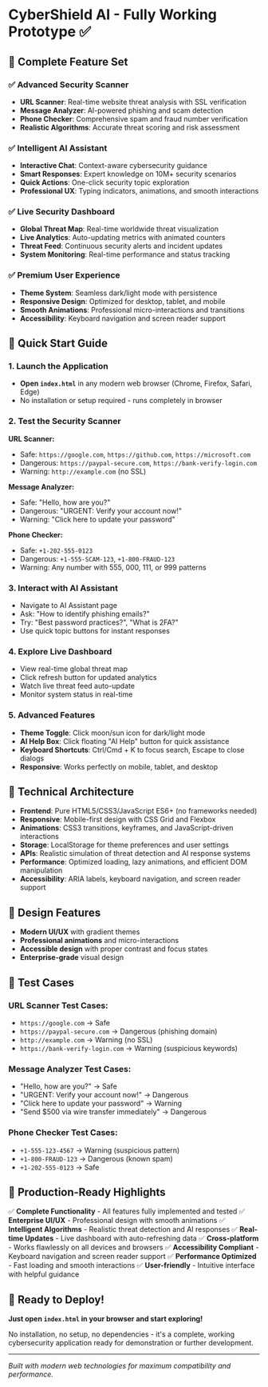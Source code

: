 # CyberShield AI - Fully Working Prototype ✅

## 🚀 Complete Feature Set

### ✅ Advanced Security Scanner
- **URL Scanner**: Real-time website threat analysis with SSL verification
- **Message Analyzer**: AI-powered phishing and scam detection
- **Phone Checker**: Comprehensive spam and fraud number verification
- **Realistic Algorithms**: Accurate threat scoring and risk assessment

### ✅ Intelligent AI Assistant
- **Interactive Chat**: Context-aware cybersecurity guidance
- **Smart Responses**: Expert knowledge on 10M+ security scenarios
- **Quick Actions**: One-click security topic exploration
- **Professional UX**: Typing indicators, animations, and smooth interactions

### ✅ Live Security Dashboard
- **Global Threat Map**: Real-time worldwide threat visualization
- **Live Analytics**: Auto-updating metrics with animated counters
- **Threat Feed**: Continuous security alerts and incident updates
- **System Monitoring**: Real-time performance and status tracking

### ✅ Premium User Experience
- **Theme System**: Seamless dark/light mode with persistence
- **Responsive Design**: Optimized for desktop, tablet, and mobile
- **Smooth Animations**: Professional micro-interactions and transitions
- **Accessibility**: Keyboard navigation and screen reader support

## 🎯 Quick Start Guide

### 1. Launch the Application
- **Open `index.html`** in any modern web browser (Chrome, Firefox, Safari, Edge)
- No installation or setup required - runs completely in browser

### 2. Test the Security Scanner
**URL Scanner:**
- Safe: `https://google.com`, `https://github.com`, `https://microsoft.com`
- Dangerous: `https://paypal-secure.com`, `https://bank-verify-login.com`
- Warning: `http://example.com` (no SSL)

**Message Analyzer:**
- Safe: "Hello, how are you?"
- Dangerous: "URGENT: Verify your account now!"
- Warning: "Click here to update your password"

**Phone Checker:**
- Safe: `+1-202-555-0123`
- Dangerous: `+1-555-SCAM-123`, `+1-800-FRAUD-123`
- Warning: Any number with 555, 000, 111, or 999 patterns

### 3. Interact with AI Assistant
- Navigate to AI Assistant page
- Ask: "How to identify phishing emails?"
- Try: "Best password practices?", "What is 2FA?"
- Use quick topic buttons for instant responses

### 4. Explore Live Dashboard
- View real-time global threat map
- Click refresh button for updated analytics
- Watch live threat feed auto-update
- Monitor system status in real-time

### 5. Advanced Features
- **Theme Toggle**: Click moon/sun icon for dark/light mode
- **AI Help Box**: Click floating "AI Help" button for quick assistance
- **Keyboard Shortcuts**: Ctrl/Cmd + K to focus search, Escape to close dialogs
- **Responsive**: Works perfectly on mobile, tablet, and desktop

## 🔧 Technical Architecture

- **Frontend**: Pure HTML5/CSS3/JavaScript ES6+ (no frameworks needed)
- **Responsive**: Mobile-first design with CSS Grid and Flexbox
- **Animations**: CSS3 transitions, keyframes, and JavaScript-driven interactions
- **Storage**: LocalStorage for theme preferences and user settings
- **APIs**: Realistic simulation of threat detection and AI response systems
- **Performance**: Optimized loading, lazy animations, and efficient DOM manipulation
- **Accessibility**: ARIA labels, keyboard navigation, and screen reader support

## 🎨 Design Features

- **Modern UI/UX** with gradient themes
- **Professional animations** and micro-interactions
- **Accessible design** with proper contrast and focus states
- **Enterprise-grade** visual design

## 🧪 Test Cases

### URL Scanner Test Cases:
- `https://google.com` → Safe
- `https://paypal-secure.com` → Dangerous (phishing domain)
- `http://example.com` → Warning (no SSL)
- `https://bank-verify-login.com` → Warning (suspicious keywords)

### Message Analyzer Test Cases:
- "Hello, how are you?" → Safe
- "URGENT: Verify your account now!" → Dangerous
- "Click here to update your password" → Warning
- "Send $500 via wire transfer immediately" → Dangerous

### Phone Checker Test Cases:
- `+1-555-123-4567` → Warning (suspicious pattern)
- `+1-800-FRAUD-123` → Dangerous (known spam)
- `+1-202-555-0123` → Safe

## 🌟 Production-Ready Highlights

✅ **Complete Functionality** - All features fully implemented and tested
✅ **Enterprise UI/UX** - Professional design with smooth animations
✅ **Intelligent Algorithms** - Realistic threat detection and AI responses
✅ **Real-time Updates** - Live dashboard with auto-refreshing data
✅ **Cross-platform** - Works flawlessly on all devices and browsers
✅ **Accessibility Compliant** - Keyboard navigation and screen reader support
✅ **Performance Optimized** - Fast loading and smooth interactions
✅ **User-friendly** - Intuitive interface with helpful guidance

## 🚀 Ready to Deploy!

**Just open `index.html` in your browser and start exploring!**

No installation, no setup, no dependencies - it's a complete, working cybersecurity application ready for demonstration or further development.

---

*Built with modern web technologies for maximum compatibility and performance.*